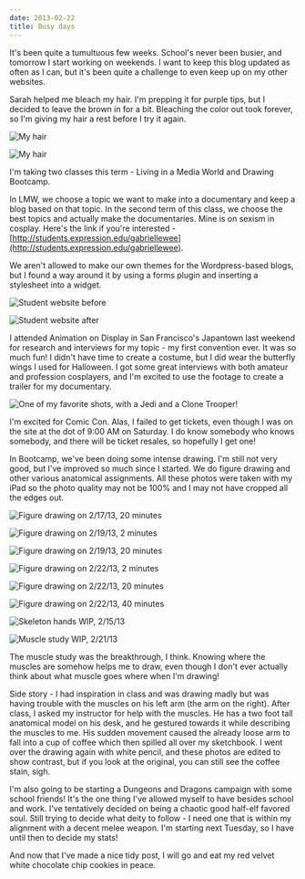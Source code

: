 ```yaml
---
date: 2013-02-22
title: Busy days
---
```

It's been quite a tumultuous few weeks. School's never been busier, and tomorrow I start working on weekends. I want to keep this blog updated as often as I can, but it's been quite a challenge to even keep up on my other websites.

Sarah helped me bleach my hair. I'm prepping it for purple tips, but I decided to leave the brown in for a bit. Bleaching the color out took forever, so I'm giving my hair a rest before I try it again.

<!--more-->

<div class="row-double">

![My hair](2013-02-22-hair-1.jpg 'My hair')

![My hair](2013-02-22-hair-2.jpg 'My hair')

</div>

I'm taking two classes this term - Living in a Media World and Drawing Bootcamp.

In LMW, we choose a topic we want to make into a documentary and keep a blog based on that topic. In the second term of this class, we choose the best topics and actually make the documentaries. Mine is on sexism in cosplay. Here's the link if you're interested - [http://students.expression.edu/gabriellewee](http://students.expression.edu/gabriellewee).

We aren't allowed to make our own themes for the Wordpress-based blogs, but I found a way around it by using a forms plugin and inserting a stylesheet into a widget.

<div class="row-double">

![Student website before](2013-02-22-sic-1.png 'Before')

![Student website after](2013-02-22-sic-2.png 'After')

</div>

I attended Animation on Display in San Francisco's Japantown last weekend for research and interviews for my topic - my first convention ever. It was so much fun! I didn't have time to create a costume, but I did wear the butterfly wings I used for Halloween. I got some great interviews with both amateur and profession cosplayers, and I'm excited to use the footage to create a trailer for my documentary.

![One of my favorite shots, with a Jedi and a Clone Trooper!](2013-02-22-star-wars-cosplay.png 'One of my favorite shots, with a Jedi and a Clone Trooper!')

I'm excited for Comic Con. Alas, I failed to get tickets, even though I was on the site at the dot of 9:00 AM on Saturday. I do know somebody who knows somebody, and there will be ticket resales, so hopefully I get one!

In Bootcamp, we've been doing some intense drawing. I'm still not very good, but I've improved so much since I started. We do figure drawing and other various anatomical assignments. All these photos were taken with my iPad so the photo quality may not be 100% and I may not have cropped all the edges out.

<div class="row-triple">

![Figure drawing on 2/17/13, 20 minutes](2013-02-22-figure-1.jpg '2/17/13, 20 minutes')

![Figure drawing on 2/19/13, 2 minutes](2013-02-22-figure-2.jpg '2/19/13, 2 minutes')

![Figure drawing on 2/19/13, 20 minutes](2013-02-22-figure-3.jpg '2/19/13, 20 minutes')

![Figure drawing on 2/22/13, 2 minutes](2013-02-22-figure-4.jpg '2/22/13, 2 minutes')

![Figure drawing on 2/22/13, 20 minutes](2013-02-22-figure-5.jpg '2/22/13, 20 minutes')

![Figure drawing on 2/22/13, 40 minutes](2013-02-22-figure-6.jpg '2/22/13, 40 minutes')

</div>

<div class="row-double">

![Skeleton hands WIP, 2/15/13](2013-02-22-wip-skeleton.jpg 'Skeleton hands WIP, 2/15/13')

![Muscle study WIP, 2/21/13](2013-02-22-wip-muscles.jpg 'Muscle study WIP, 2/21/13')

</div>

The muscle study was the breakthrough, I think. Knowing where the muscles are somehow helps me to draw, even though I don't ever actually think about what muscle goes where when I'm drawing!

Side story - I had inspiration in class and was drawing madly but was having trouble with the muscles on his left arm (the arm on the right). After class, I asked my instructor for help with the muscles. He has a two foot tall anatomical model on his desk, and he gestured towards it while describing the muscles to me. His sudden movement caused the already loose arm to fall into a cup of coffee which then spilled all over my sketchbook. I went over the drawing again with white pencil, and these photos are edited to show contrast, but if you look at the original, you can still see the coffee stain, sigh.

I'm also going to be starting a Dungeons and Dragons campaign with some school friends! It's the one thing I've allowed myself to have besides school and work. I've tentatively decided on being a chaotic good half-elf favored soul. Still trying to decide what deity to follow - I need one that is within my alignment with a decent melee weapon. I'm starting next Tuesday, so I have until then to decide my stats!

And now that I've made a nice tidy post, I will go and eat my red velvet white chocolate chip cookies in peace.
